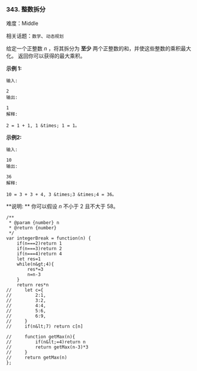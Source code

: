 ### 343. 整数拆分

难度：Middle

相关话题：`数学`、`动态规划`

给定一个正整数 *n* ，将其拆分为 **至少** 两个正整数的和，并使这些整数的乘积最大化。 返回你可以获得的最大乘积。



 **示例 1:** 





```
输入: 

2
输出: 

1
解释: 

2 = 1 + 1, 1 &times; 1 = 1。
```

 **示例2:** 





```
输入: 

10
输出: 

36
解释: 

10 = 3 + 3 + 4, 3 &times;3 &times;4 = 36。
```

 **说明: ** 你可以假设 *n* 不小于 2 且不大于 58。




```
/**
 * @param {number} n
 * @return {number}
 */
var integerBreak = function(n) {
    if(n===2)return 1
    if(n===3)return 2
    if(n===4)return 4
    let res=1
    while(n&gt;4){
        res*=3
        n=n-3
    }
    return res*n
//     let c={
//         2:1,
//         3:2,
//         4:4,
//         5:6,
//         6:9,
//     }
//     if(n&lt;7) return c[n]
    
//     function getMax(n){
//         if(n&lt;=4)return n
//         return getMax(n-3)*3
//     }
//     return getMax(n)
};



```
